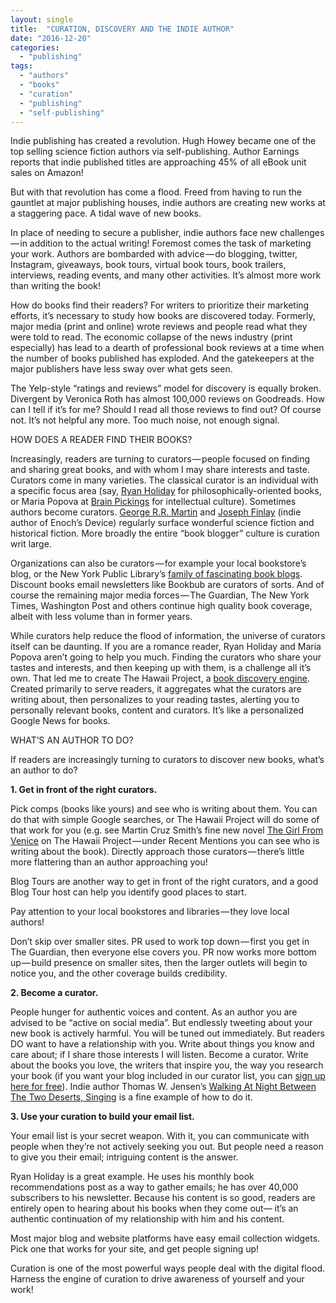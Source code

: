 ```yaml
---
layout: single
title:  "CURATION, DISCOVERY AND THE INDIE AUTHOR"
date: "2016-12-20"
categories: 
  - "publishing"
tags: 
  - "authors"
  - "books"
  - "curation"
  - "publishing"
  - "self-publishing"
---
```


Indie publishing has created a revolution. Hugh Howey became one of the top selling science fiction authors via self-publishing. Author Earnings reports that indie published titles are approaching 45% of all eBook unit sales on Amazon!

But with that revolution has come a flood. Freed from having to run the gauntlet at major publishing houses, indie authors are creating new works at a staggering pace. A tidal wave of new books.

In place of needing to secure a publisher, indie authors face new challenges — in addition to the actual writing! Foremost comes the task of marketing your work. Authors are bombarded with advice — do blogging, twitter, Instagram, giveaways, book tours, virtual book tours, book trailers, interviews, reading events, and many other activities. It’s almost more work than writing the book!

How do books find their readers? For writers to prioritize their marketing efforts, it’s necessary to study how books are discovered today. Formerly, major media (print and online) wrote reviews and people read what they were told to read. The economic collapse of the news industry (print especially) has lead to a dearth of professional book reviews at a time when the number of books published has exploded. And the gatekeepers at the major publishers have less sway over what gets seen.

The Yelp-style “ratings and reviews” model for discovery is equally broken. Divergent by Veronica Roth has almost 100,000 reviews on Goodreads. How can I tell if it’s for me? Should I read all those reviews to find out? Of course not. It’s not helpful any more. Too much noise, not enough signal.

HOW DOES A READER FIND THEIR BOOKS?

Increasingly, readers are turning to curators — people focused on finding and sharing great books, and with whom I may share interests and taste. Curators come in many varieties. The classical curator is an individual with a specific focus area (say, [Ryan Holiday](http://ryanholiday.net/) for philosophically-oriented books, or Maria Popova at [Brain Pickings](https://www.brainpickings.org/) for intellectual culture). Sometimes authors become curators. [George R.R. Martin](http://www.georgerrmartin.com/about-george/what-im-reading/) and [Joseph Finlay](http://fresh-scrapedvellum.blogspot.com/) (indie author of Enoch’s Device) regularly surface wonderful science fiction and historical fiction. More broadly the entire “book blogger” culture is curation writ large.

Organizations can also be curators — for example your local bookstore’s blog, or the New York Public Library’s [family of fascinating book blogs](https://www.nypl.org/voices/blogs/blog-channels). Discount books email newsletters like Bookbub are curators of sorts. And of course the remaining major media forces — The Guardian, The New York Times, Washington Post and others continue high quality book coverage, albeit with less volume than in former years.

While curators help reduce the flood of information, the universe of curators itself can be daunting. If you are a romance reader, Ryan Holiday and Maria Popova aren’t going to help you much. Finding the curators who share your tastes and interests, and then keeping up with them, is a challenge all it’s own. That led me to create The Hawaii Project, a [book discovery engine](https://www.thehawaiiproject.com). Created primarily to serve readers, it aggregates what the curators are writing about, then personalizes to your reading tastes, alerting you to personally relevant books, content and curators. It’s like a personalized Google News for books.

WHAT’S AN AUTHOR TO DO?

If readers are increasingly turning to curators to discover new books, what’s an author to do?

**1\. Get in front of the right curators.**

Pick comps (books like yours) and see who is writing about them. You can do that with simple Google searches, or The Hawaii Project will do some of that work for you (e.g. see Martin Cruz Smith’s fine new novel [The Girl From Venice](https://www.thehawaiiproject.com/book/The-Girl-from-Venice--by--Martin-Cruz-Smith--231170) on The Hawaii Project — under Recent Mentions you can see who is writing about the book). Directly approach those curators — there’s little more flattering than an author approaching you!

Blog Tours are another way to get in front of the right curators, and a good Blog Tour host can help you identify good places to start.

Pay attention to your local bookstores and libraries — they love local authors!

Don’t skip over smaller sites. PR used to work top down — first you get in The Guardian, then everyone else covers you. PR now works more bottom up — build presence on smaller sites, then the larger outlets will begin to notice you, and the other coverage builds credibility.

**2\. Become a curator.**

People hunger for authentic voices and content. As an author you are advised to be “active on social media”. But endlessly tweeting about your new book is actively harmful. You will be tuned out immediately. But readers DO want to have a relationship with you. Write about things you know and care about; if I share those interests I will listen. Become a curator. Write about the books you love, the writers that inspire you, the way you research your book (if you want your blog included in our curator list, you can [sign up here for free](https://www.thehawaiiproject.com/author_signup)). Indie author Thomas W. Jensen’s [Walking At Night Between The Two Deserts, Singing](http://twjensen.blogspot.com/) is a fine example of how to do it.

**3\. Use your curation to build your email list.**

Your email list is your secret weapon. With it, you can communicate with people when they’re not actively seeking you out. But people need a reason to give you their email; intriguing content is the answer.

Ryan Holiday is a great example. He uses his monthly book recommendations post as a way to gather emails; he has over 40,000 subscribers to his newsletter. Because his content is so good, readers are entirely open to hearing about his books when they come out— it’s an authentic continuation of my relationship with him and his content.

Most major blog and website platforms have easy email collection widgets. Pick one that works for your site, and get people signing up!

Curation is one of the most powerful ways people deal with the digital flood. Harness the engine of curation to drive awareness of yourself and your work!

